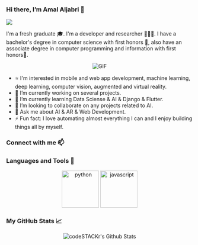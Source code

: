### Hi there, I’m Amal Aljabri 👋 
![](https://komarev.com/ghpvc/?username=AmalAljabri&color=ff69b4)

I'm a fresh graduate 🎓. I'm a developer and researcher 👩🏻‍💻. I have a bachelor's degree in computer science with first honors 🏅, also have an associate degree in computer programming and information with first honors🥇.

<p align="center">
<img align="center" alt="GIF" src="https://media.giphy.com/media/L1R1tvI9svkIWwpVYr/giphy.gif" />
</p>


- ⭐️ I'm interested in mobile and web app development, machine learning, deep learning, computer vision, augmented and virtual reality.
- 🔭 I’m currently working on several projects.
- 🌱 I’m currently learning Data Sciense & AI & Django & Flutter.
- 👯 I’m looking to collaborate on any projects related to AI.
- 💬 Ask me about AI & AR & Web Development.
- ⚡ Fun fact: I love automating almost everything I can and I enjoy building things all by myself.

### Connect with me 📫 

### Languages and Tools 🚀
<p align="center">
	<img title="python" alt="python" src="https://www.python.org/static/img/python-logo@2x.png" width="100" />
	<img title="javascript" alt="javascript" src="https://cdn.worldvectorlogo.com/logos/javascript.svg" width="100" />
</p>

### My GitHub Stats 📈 
<p align="center">
<img align="center" alt="codeSTACKr's Github Stats" src="https://github-readme-stats.vercel.app/api?username=AmalAljabri&show_icons=true&theme=radical" />
</p>
